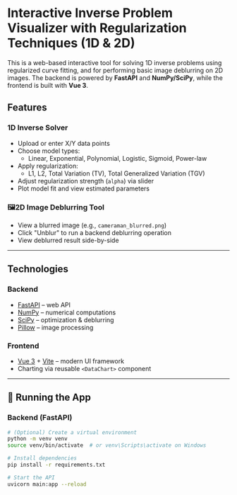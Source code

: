 # Interactive Inverse Problem Visualizer with Regularization Techniques (1D & 2D)

This is a web-based interactive tool for solving 1D inverse problems using regularized curve fitting, and for performing basic image deblurring on 2D images. The backend is powered by **FastAPI** and **NumPy/SciPy**, while the frontend is built with **Vue 3**.

## Features

### 1D Inverse Solver
- Upload or enter X/Y data points
- Choose model types:
  - Linear, Exponential, Polynomial, Logistic, Sigmoid, Power-law
- Apply regularization:
  - L1, L2, Total Variation (TV), Total Generalized Variation (TGV)
- Adjust regularization strength (`alpha`) via slider
- Plot model fit and view estimated parameters

### 🖼2D Image Deblurring Tool
- View a blurred image (e.g., `cameraman_blurred.png`)
- Click "Unblur" to run a backend deblurring operation
- View deblurred result side-by-side

---

## Technologies

### Backend
- [FastAPI](https://fastapi.tiangolo.com/) – web API
- [NumPy](https://numpy.org/) – numerical computations
- [SciPy](https://scipy.org/) – optimization & deblurring
- [Pillow](https://python-pillow.org/) – image processing

### Frontend
- [Vue 3](https://vuejs.org/) + [Vite](https://vitejs.dev/) – modern UI framework
- Charting via reusable `<DataChart>` component

---

## 🧪 Running the App

### Backend (FastAPI)

```bash
# (Optional) Create a virtual environment
python -m venv venv
source venv/bin/activate  # or venv\Scripts\activate on Windows

# Install dependencies
pip install -r requirements.txt

# Start the API
uvicorn main:app --reload
